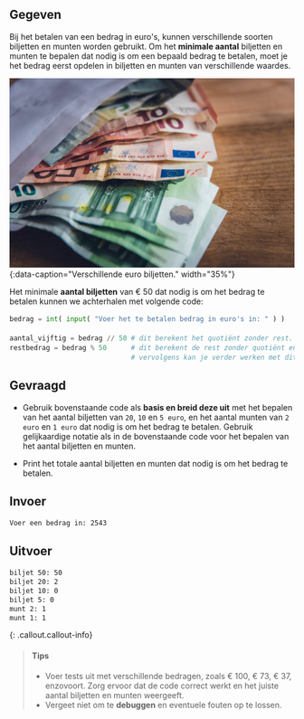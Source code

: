 ## Gegeven

Bij het betalen van een bedrag in euro's, kunnen verschillende soorten biljetten en munten worden gebruikt. Om het **minimale aantal** biljetten en munten te bepalen dat nodig is om een bepaald bedrag te betalen, moet je het bedrag eerst opdelen in biljetten en munten van verschillende waardes.

![Verschillende euro biljetten.](media/markus-spiske.jpg "Foto door Markus Spiske op Unsplash."){:data-caption="Verschillende euro biljetten." width="35%"}

Het minimale **aantal biljetten** van € 50 dat nodig is om het bedrag te betalen kunnen we achterhalen met volgende code:

```python
bedrag = int( input( "Voer het te betalen bedrag in euro's in: " ) )

aantal_vijftig = bedrag // 50 # dit berekent het quotiënt zonder rest. 
restbedrag = bedrag % 50      # dit berekent de rest zonder quotiënt en kent deze toe aan de variabele restbedrag. 
                              # vervolgens kan je verder werken met dit restbedrag
```

## Gevraagd

* Gebruik bovenstaande code als **basis en breid deze uit** met het bepalen van het aantal biljetten van `20`, `10` en `5 euro`, en het aantal munten van `2 euro` en `1 euro` dat nodig is om het bedrag te betalen. Gebruik gelijkaardige notatie als in de bovenstaande code voor het bepalen van het aantal biljetten en munten.

* Print het totale aantal biljetten en munten dat nodig is om het bedrag te betalen. 

## Invoer

```
Voer een bedrag in: 2543
```

## Uitvoer

```
biljet 50: 50
biljet 20: 2
biljet 10: 0
biljet 5: 0
munt 2: 1
munt 1: 1
```

{: .callout.callout-info}
>#### Tips
> - Voer tests uit met verschillende bedragen, zoals € 100, € 73, € 37, enzovoort. Zorg ervoor dat de code correct werkt en het juiste aantal biljetten en munten weergeeft.
> - Vergeet niet om te **debuggen** en eventuele fouten op te lossen.

